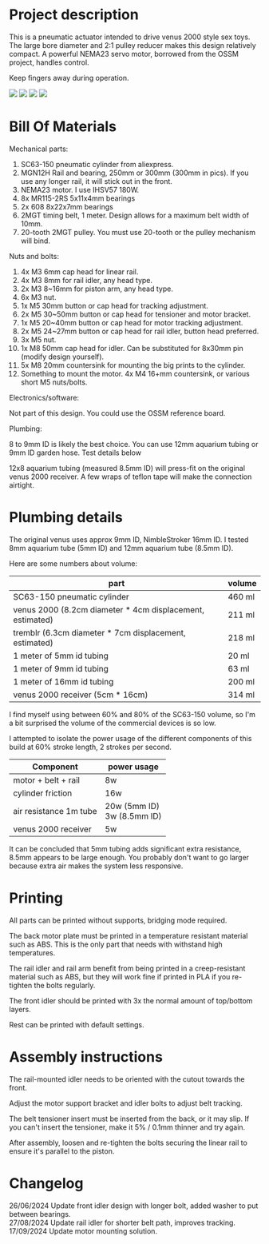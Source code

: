 
# Project description

This is a pneumatic actuator intended to drive venus 2000 style sex toys. 
The large bore diameter and 2:1 pulley reducer makes this design relatively compact. 
A powerful NEMA23 servo motor, borrowed from the OSSM project, handles control.

Keep fingers away during operation.


![](images/overview.jpg)
![](images/top.jpg)
![](images/belt-view.jpg)
![](images/belt-closeup.jpg)

# Bill Of Materials

Mechanical parts:

1. SC63-150 pneumatic cylinder from aliexpress.
2. MGN12H Rail and bearing, 250mm or 300mm (300mm in pics). If you use any longer rail, it will stick out in the front.
3. NEMA23 motor. I use IHSV57 180W.
4. 8x MR115-2RS 5x11x4mm bearings
5. 2x 608 8x22x7mm bearings
6. 2MGT timing belt, 1 meter. Design allows for a maximum belt width of 10mm.
7. 20-tooth 2MGT pulley. You must use 20-tooth or the pulley mechanism will bind.

Nuts and bolts:

1. 4x M3 6mm cap head for linear rail.
2. 4x M3 8mm for rail idler, any head type. 
3. 2x M3 8~16mm for piston arm, any head type.
4. 6x M3 nut.
5. 1x M5 30mm button or cap head for tracking adjustment.
6. 2x M5 30~50mm button or cap head for tensioner and motor bracket.
7. 1x M5 20~40mm button or cap head for motor tracking adjustment.
8. 2x M5 24~27mm button or cap head for rail idler, button head preferred.
9. 3x M5 nut.
10. 1x M8 50mm cap head for idler. Can be substituted for 8x30mm pin (modify design yourself).
11. 5x M8 20mm countersink for mounting the big prints to the cylinder.
12. Something to mount the motor. 4x M4 16+mm countersink, or various short M5 nuts/bolts.

Electronics/software:

Not part of this design. You could use the OSSM reference board.

Plumbing:

8 to 9mm ID is likely the best choice.
You can use 12mm aquarium tubing or 9mm ID garden hose. Test details below

12x8 aquarium tubing (measured 8.5mm ID) will press-fit on the original venus 2000 receiver.
A few wraps of teflon tape will make the connection airtight.

# Plumbing details

The original venus uses approx 9mm ID, NimbleStroker 16mm ID.
I tested 8mm aquarium tube (5mm ID) and 12mm aquarium tube (8.5mm ID).

Here are some numbers about volume:

| part                                                      | volume |
|-----------------------------------------------------------|--------|
| SC63-150 pneumatic cylinder                               | 460 ml |
| venus 2000 (8.2cm diameter * 4cm displacement, estimated) | 211 ml |
| tremblr (6.3cm diameter * 7cm displacement, estimated)    | 218 ml |
| 1 meter of 5mm id tubing                                  | 20 ml  |
| 1 meter of 9mm id tubing                                  | 63 ml  |
| 1 meter of 16mm id tubing                                 | 200 ml |
| venus 2000 receiver (5cm * 16cm)                          | 314 ml |

I find myself using between 60% and 80% of the SC63-150 volume, so I'm a bit surprised the 
volume of the commercial devices is so low.

I attempted to isolate the power usage of the different components of this build at 60% stroke length, 2 strokes per second.

| Component              | power usage                     |
|------------------------|---------------------------------|
| motor + belt + rail    | 8w                              |
| cylinder friction      | 16w                             |
| air resistance 1m tube | 20w (5mm ID) <br> 3w (8.5mm ID) |
| venus 2000 receiver    | 5w                              |

It can be concluded that 5mm tubing adds significant extra resistance,
8.5mm appears to be large enough. You probably don't want to go larger because extra air
makes the system less responsive.




# Printing

All parts can be printed without supports, bridging mode required.

The back motor plate must be printed in a temperature resistant material 
such as ABS. 
This is the only part that needs with withstand high temperatures.

The rail idler and rail arm benefit from being printed in a 
creep-resistant material such as ABS, but they will work fine
if printed in PLA if you re-tighten the bolts regularly.

The front idler should be printed with 3x the normal amount of top/bottom layers.

Rest can be printed with default settings.


# Assembly instructions

The rail-mounted idler needs to be oriented with the cutout towards the front.

Adjust the motor support bracket and idler bolts to adjust belt tracking.

The belt tensioner insert must be inserted from the back, or it may slip. If you can't insert the tensioner, make it 5% / 0.1mm thinner and try again.

After assembly, loosen and re-tighten the bolts securing the linear rail to ensure it's parallel to the piston.


# Changelog

26/06/2024 Update front idler design with longer bolt, added washer to put between bearings.  
27/08/2024 Update rail idler for shorter belt path, improves tracking.
17/09/2024 Update motor mounting solution.
